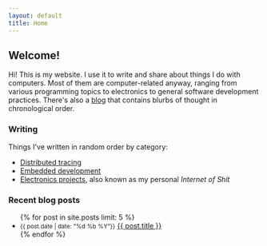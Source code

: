 ```yaml
---
layout: default
title: Home
---
```


## Welcome!

Hi! This is my website. I use it to write and share about things I do with
computers. Most of them are computer-related anyway, ranging from various
programming topics to electronics to general software development
practices. There's also a [blog](/blog/) that contains blurbs of thought in
chronological order.

### Writing

Things I've written in random order by category:

  * [Distributed tracing](/tracing/)
  * [Embedded development](/embedded/)
  * [Electronics projects](/projects/), also known as my personal *Internet of Shit*

### Recent blog posts

<ul>
{% for post in site.posts limit: 5 %}
 <li class="list-unstyled"><small class="text-muted text-monospace mr-1">{{ post.date | date: "%d %b %Y"}}</small> <a href="{{ post.url }}">{{ post.title }}</a></li>
{% endfor %}
</ul>
